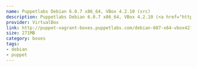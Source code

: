 ```yaml
---
name: Puppetlabs Debian 6.0.7 x86_64, VBox 4.2.10 (src)
description: Puppetlabs Debian 6.0.7 x86_64, VBox 4.2.10 (<a href="http://github.com/puppetlabs/puppet-vagrant-boxes">src</a>)
provider: VirtualBox
link: http://puppet-vagrant-boxes.puppetlabs.com/debian-607-x64-vbox4210.box
size: 271MB
category: boxes
tags:
- debian
- puppet
---
```

